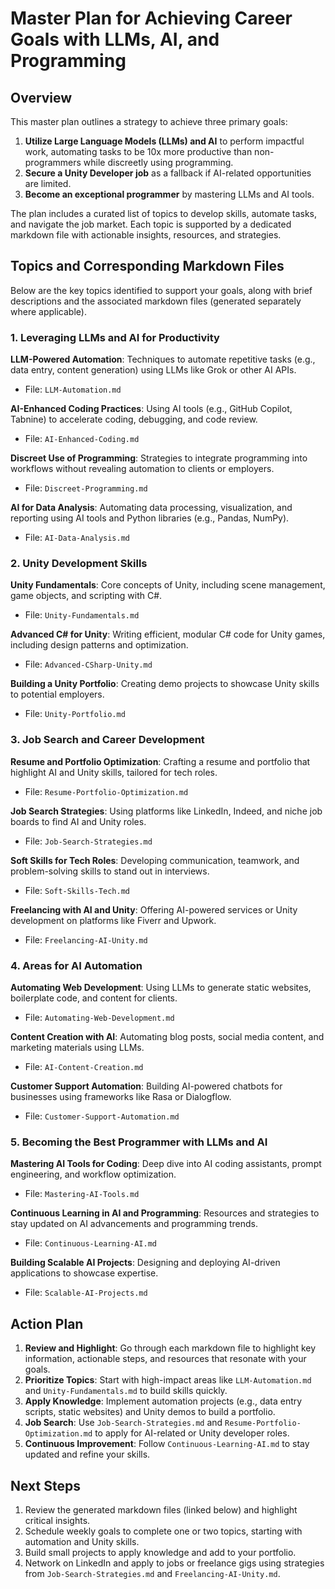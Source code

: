 # Master Plan for Achieving Career Goals with LLMs, AI, and Programming

## Overview

This master plan outlines a strategy to achieve three primary goals:

1. **Utilize Large Language Models (LLMs) and AI** to perform impactful work, automating tasks to be 10x more productive than non-programmers while discreetly using programming.
2. **Secure a Unity Developer job** as a fallback if AI-related opportunities are limited.
3. **Become an exceptional programmer** by mastering LLMs and AI tools.

The plan includes a curated list of topics to develop skills, automate tasks, and navigate the job market. Each topic is supported by a dedicated markdown file with actionable insights, resources, and strategies.

## Topics and Corresponding Markdown Files

Below are the key topics identified to support your goals, along with brief descriptions and the associated markdown files (generated separately where applicable).

### 1. Leveraging LLMs and AI for Productivity

**LLM-Powered Automation**: Techniques to automate repetitive tasks (e.g., data entry, content generation) using LLMs like Grok or other AI APIs.
- File: `LLM-Automation.md`

**AI-Enhanced Coding Practices**: Using AI tools (e.g., GitHub Copilot, Tabnine) to accelerate coding, debugging, and code review.
- File: `AI-Enhanced-Coding.md`

**Discreet Use of Programming**: Strategies to integrate programming into workflows without revealing automation to clients or employers.
- File: `Discreet-Programming.md`

**AI for Data Analysis**: Automating data processing, visualization, and reporting using AI tools and Python libraries (e.g., Pandas, NumPy).
- File: `AI-Data-Analysis.md`

### 2. Unity Development Skills

**Unity Fundamentals**: Core concepts of Unity, including scene management, game objects, and scripting with C#.
- File: `Unity-Fundamentals.md`

**Advanced C# for Unity**: Writing efficient, modular C# code for Unity games, including design patterns and optimization.
- File: `Advanced-CSharp-Unity.md`

**Building a Unity Portfolio**: Creating demo projects to showcase Unity skills to potential employers.
- File: `Unity-Portfolio.md`

### 3. Job Search and Career Development

**Resume and Portfolio Optimization**: Crafting a resume and portfolio that highlight AI and Unity skills, tailored for tech roles.
- File: `Resume-Portfolio-Optimization.md`

**Job Search Strategies**: Using platforms like LinkedIn, Indeed, and niche job boards to find AI and Unity roles.
- File: `Job-Search-Strategies.md`

**Soft Skills for Tech Roles**: Developing communication, teamwork, and problem-solving skills to stand out in interviews.
- File: `Soft-Skills-Tech.md`

**Freelancing with AI and Unity**: Offering AI-powered services or Unity development on platforms like Fiverr and Upwork.
- File: `Freelancing-AI-Unity.md`

### 4. Areas for AI Automation

**Automating Web Development**: Using LLMs to generate static websites, boilerplate code, and content for clients.
- File: `Automating-Web-Development.md`

**Content Creation with AI**: Automating blog posts, social media content, and marketing materials using LLMs.
- File: `AI-Content-Creation.md`

**Customer Support Automation**: Building AI-powered chatbots for businesses using frameworks like Rasa or Dialogflow.
- File: `Customer-Support-Automation.md`

### 5. Becoming the Best Programmer with LLMs and AI

**Mastering AI Tools for Coding**: Deep dive into AI coding assistants, prompt engineering, and workflow optimization.
- File: `Mastering-AI-Tools.md`

**Continuous Learning in AI and Programming**: Resources and strategies to stay updated on AI advancements and programming trends.
- File: `Continuous-Learning-AI.md`

**Building Scalable AI Projects**: Designing and deploying AI-driven applications to showcase expertise.
- File: `Scalable-AI-Projects.md`

## Action Plan

1. **Review and Highlight**: Go through each markdown file to highlight key information, actionable steps, and resources that resonate with your goals.
2. **Prioritize Topics**: Start with high-impact areas like `LLM-Automation.md` and `Unity-Fundamentals.md` to build skills quickly.
3. **Apply Knowledge**: Implement automation projects (e.g., data entry scripts, static websites) and Unity demos to build a portfolio.
4. **Job Search**: Use `Job-Search-Strategies.md` and `Resume-Portfolio-Optimization.md` to apply for AI-related or Unity developer roles.
5. **Continuous Improvement**: Follow `Continuous-Learning-AI.md` to stay updated and refine your skills.

## Next Steps

1. Review the generated markdown files (linked below) and highlight critical insights.
2. Schedule weekly goals to complete one or two topics, starting with automation and Unity skills.
3. Build small projects to apply knowledge and add to your portfolio.
4. Network on LinkedIn and apply to jobs or freelance gigs using strategies from `Job-Search-Strategies.md` and `Freelancing-AI-Unity.md`.